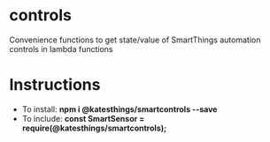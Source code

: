 # controls

Convenience functions to get state/value of SmartThings automation controls in lambda functions

# Instructions

- To install: **npm i @katesthings/smartcontrols --save**
- To include: **const SmartSensor = require(@katesthings/smartcontrols);**
